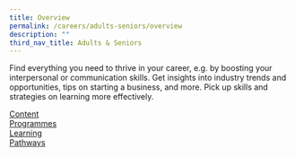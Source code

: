 ```yaml
---
title: Overview
permalink: /careers/adults-seniors/overview
description: ""
third_nav_title: Adults & Seniors
---
```

Find everything you need to thrive in your career, e.g. by boosting your interpersonal or communication skills. Get insights into industry trends and opportunities, tips on starting a business, and more. Pick up skills and strategies on learning more effectively.

<div class="row is-multiline">
  <div class="col is-one-third">
    <div class="clickbox is-pink-ruby">
      <a href="/careers/adults-seniors/content">
        <span>Content</span>
      </a>
    </div>
  </div>
  <div class="col is-one-third">
    <div class="clickbox is-pink-ruby">
      <a href="/careers/adults-seniors/programmes">
        <span>Programmes</span>
      </a>
    </div>
  </div>
  <div class="col is-one-third">
    <div class="clickbox is-pink-ruby">
      <a href="/careers/adults-seniors/learning-pathways">
        <span>Learning<br>Pathways</span>
      </a>
    </div>
  </div>
</div>
